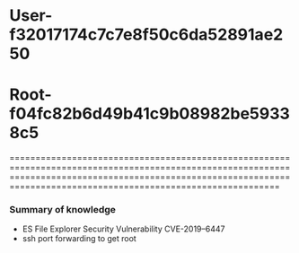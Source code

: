 # User-f32017174c7c7e8f50c6da52891ae250
# Root-f04fc82b6d49b41c9b08982be59338c5


======================================================================================================================================================================================================================



### Summary of knowledge

-   ES File Explorer Security Vulnerability CVE-2019–6447
-   ssh port forwarding to get root